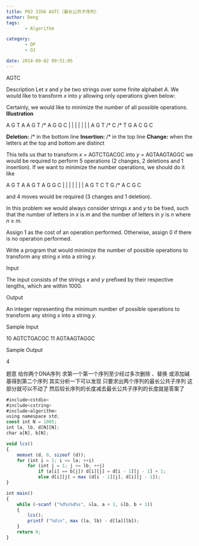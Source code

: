 ```yaml
---
title: POJ 3356 AGTC（最长公共子序列）
author: Deng
tags: 
       - Algorithm

category: 
       - DP
       - OJ

date: 2014-09-02 09:51:05
---
```

AGTC

Description
Let *x* and *y* be two strings over some finite alphabet *A*. We would like to transform *x* into *y* allowing only operations given below:

Certainly, we would like to minimize the number of all possible operations.
**Illustration**

A G T A A G T /* A G G C | | | | | | | A G T /* C /* T G A C G C

**Deletion:** /* in the bottom line
**Insertion:** /* in the top line
**Change:** when the letters at the top and bottom are distinct

This tells us that to transform *x* = AGTCTGACGC into *y* = AGTAAGTAGGC we would be required to perform 5 operations (2 changes, 2 deletions and 1 insertion). If we want to minimize the number operations, we should do it like

A G T A A G T A G G C | | | | | | | A G T C T G /* A C G C

and 4 moves would be required (3 changes and 1 deletion).

In this problem we would always consider strings *x* and *y* to be fixed, such that the number of letters in *x* is *m* and the number of letters in *y* is *n* where *n* ≥ *m*.

Assign 1 as the cost of an operation performed. Otherwise, assign 0 if there is no operation performed.

Write a program that would minimize the number of possible operations to transform any string *x* into a string *y*.

Input

The input consists of the strings *x* and *y* prefixed by their respective lengths, which are within 1000.

Output

An integer representing the minimum number of possible operations to transform any string *x* into a string *y*.

Sample Input

10 AGTCTGACGC 11 AGTAAGTAGGC

Sample Output

4

题意 给你两个DNA序列 求第一个第一个序列至少经过多次删除 、替换 或添加碱基得到第二个序列 其实分析一下可以发现 只要求出两个序列的最长公共子序列 这部分就可以不动了 然后较长序列的长度减去最长公共子序列的长度就是答案了

```js 
#include<cstdio>
#include<cstring>
#include<algorithm>
using namespace std;
const int N = 1005;
int la, lb, d[N][N];
char a[N], b[N];

void lcs()
{
    memset (d, 0, sizeof (d));
    for (int i = 1; i <= la; ++i)
        for (int j = 1; j <= lb; ++j)
            if (a[i] == b[j]) d[i][j] = d[i - 1][j - 1] + 1;
            else d[i][j] = max (d[i - 1][j], d[i][j - 1]);
}

int main()
{
    while (~scanf ("%d%s%d%s", &la, a + 1, &lb, b + 1))
    {
        lcs();
        printf ("%d\n", max (la, lb) - d[la][lb]);
    }
    return 0;
}
```
